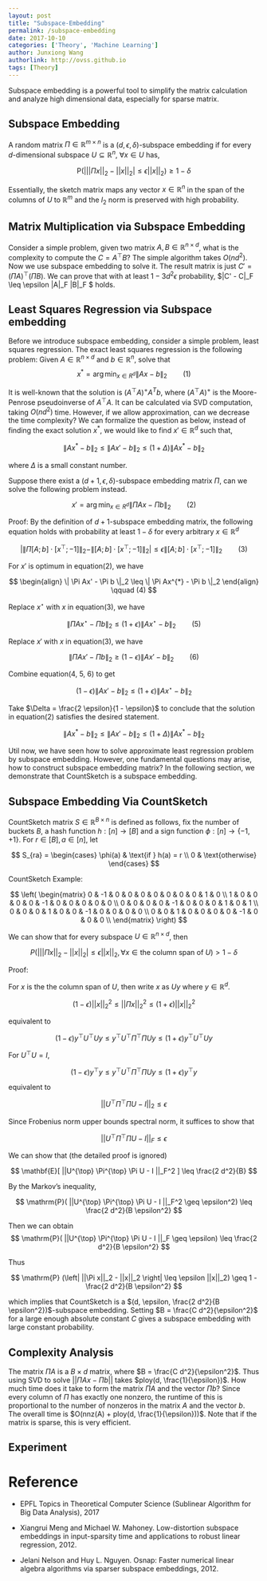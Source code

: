 ```yaml
---
layout: post
title: "Subspace-Embedding"
permalink: /subspace-embedding
date: 2017-10-10
categories: ['Theory', 'Machine Learning']
author: Junxiong Wang
authorlink: http://ovss.github.io
tags: [Theory]
---
```


Subspace embedding is a powerful tool to simplify the matrix calculation and analyze high dimensional data, especially for sparse matrix. 

## Subspace Embedding
A random matrix $\Pi \in \mathbb{R}^{m \times n}$ is a $(d, \epsilon, \delta)$-subspace embedding if for every $d$-dimensional subspace $U \subseteq \mathbb{R}^n$, $\forall x \in U$ has,

$$
\mathrm{P}(\left| ||\Pi x||_2 -  ||x||_2 \right| \leq \epsilon ||x||_2) \geq 1 - \delta
$$

Essentially, the sketch matrix maps any vector $x \in \mathbb{R}^n$ in the span of the columns of $U$ to $\mathbb{R}^m$ and the $l_2$ norm is preserved with high probability.

## Matrix Multiplication via Subspace Embedding
Consider a simple problem, given two matrix $A, B \in \mathbb{R}^{n \times d}$, what is the complexity to compute the  $C = A^{\top} B$? The simple algorithm takes $O(nd^2)$. Now we use subspace embedding to solve it. The result matrix is just $C' = (\Pi A)^{\top} (\Pi B)$. We can prove that with at least $1 - 3d^2 \epsilon$ probability, $\|C' - C\|_F \leq \epsilon \|A\|_F \|B\|_F $ holds. 

## Least Squares Regression via Subspace embedding

Before we introduce subspace embedding, consider a simple problem, least squares regression. The exact least squares regression is the following problem: Given $A \in \mathbb{R}^{n \times d}$ and $b \in \mathbb{R}^n$, solve that
$$
x^{*} = \arg \min_{x \in R^d } \| Ax - b  \|_2 \qquad (1)
$$

It is well-known that the solution is $(A^{\top}A)^{+} A^T b$, where $(A^{\top}A)^{+}$ is the Moore-Penrose pseudoinverse of $A^{\top}A$. It can be calculated via SVD computation, taking $O(n d^2)$ time. However, if we allow approximation, can we decrease the time complexity? We can formalize the question as below, instead of finding the exact solution $x^{*}$, we would like to find $x' \in \mathbb{R}^d$ such that,

$$
\| Ax^{*} - b  \|_2 \leq  \| Ax' - b  \|_2  \leq (1 + \Delta) \| Ax^{*} - b  \|_2
$$

where $\Delta$ is a small constant number.

Suppose there exist a $(d+1, \epsilon, \delta)$-subspace embedding matrix $\Pi$, can we solve the following problem instead.

$$
x' = \arg \min_{x \in R^d } \| \Pi Ax - \Pi b  \|_2 \qquad (2)
$$

Proof: By the definition of $d+1$-subspace embedding matrix, the following equation holds with probability at least $1 - \delta$ for every arbitrary $x \in \mathbb{R}^d$

$$
\left| \| \Pi [A;b] \cdot [x^{\top}; -1] \|_2 - \| [A;b] \cdot [x^{\top}; -1] \|_2 \right| \leq \epsilon \| [A;b] \cdot [x^{\top}; -1] \|_2 \qquad (3)
$$


For $x'$ is optimum in equation(2), we have

$$
\begin{align}
\| \Pi Ax' - \Pi b \|_2 \leq \| \Pi Ax^{*} - \Pi b \|_2 
\end{align} \qquad (4)
$$

Replace $x^{\star}$ with $x$ in equation(3), we have

$$
\| \Pi Ax^{\star} - \Pi b  \|_2 \leq (1 + \epsilon) \|Ax^{\star} - b \|_2 \qquad (5)
$$

Replace $x'$ with $x$ in equation(3), we have

$$
\| \Pi Ax' - \Pi b  \|_2 \geq (1 - \epsilon) \|Ax' - b \|_2 \qquad (6)
$$

Combine equation(4, 5, 6) to get

$$
(1 - \epsilon) \|Ax' - b \|_2 \leq (1 + \epsilon) \|Ax^{\star} - b \|_2
$$

Take $\Delta = \frac{2 \epsilon}{1 - \epsilon}$ to conclude that the solution in equation(2) satisfies the desired statement.

$$
\| Ax^{*} - b  \|_2 \leq  \| Ax' - b  \|_2  \leq (1 + \Delta) \| Ax^{*} - b  \|_2
$$

Util now, we have seen how to solve approximate least regression problem by subspace embedding. However, one fundamental questions may arise, how to construct subspace embedding matrix? In the following section, we demonstrate that CountSketch is a subspace embedding. 


## Subspace Embedding Via CountSketch
CountSketch matrix $S \in \mathbb{R}^{B \times n}$ is defined as follows, fix the number of buckets $B$, a hash function $h:[n] \rightarrow [B]$ and a sign function $\phi:[n] \rightarrow \{-1, +1\}$. For $r \in [B], a \in [n]$, let

$$
S_{ra} = \begin{cases}
				\phi(a) & \text{if } h(a) = r \\
				0 & \text{otherwise}
			\end{cases}
$$

CountSketch Example:

$$
\left(
\begin{matrix}
0 & -1 & 0 & 0 & 0 & 0 & 0 & 0 & 0 & 1 & 0 \\
1 & 0 & 0 & 0 & 0 & -1 & 0 & 0 & 0 & 0 & 0 \\
0 & 0 & 0 & 0 & -1 & 0 & 0 & 0 & 1 & 0 & 1 \\
0 & 0 & 0 & 1 & 0 & 0 & -1 & 0 & 0 & 0 & 0 \\
0 & 0 & 1 & 0 & 0 & 0 & 0 & -1 & 0 & 0 & 0 \\
\end{matrix}
\right)
$$

We can show that for every subspace $U \in \mathbb{R}^{n \times d}$, then

$$
P(\left| ||\Pi x||_2 -  ||x||_2 \right| \leq \epsilon ||x||_2, \forall x \in \text{the column span of }U) > 1 - \delta
$$

Proof:

For $x$ is the the column span of $U$, then write $x$ as $Uy$ where $y \in \mathbb{R}^d$.

$$
(1 - \epsilon)||x||_2^2 \leq ||\Pi x||_2^2 \leq (1+\epsilon)||x||_2^2
$$

equivalent to 

$$
(1 - \epsilon) y^{\top} U^{\top} U y \leq y^{\top} U^{\top} \Pi^{\top} \Pi U y \leq (1+\epsilon) y^{\top} U^{\top} U y 
$$

For $U^{\top} U = I$,

$$
(1 - \epsilon) y^{\top} y \leq y^{\top} U^{\top} \Pi^{\top} \Pi U y \leq (1+\epsilon) y^{\top} y 
$$

equivalent to 

$$
|| U^{\top} \Pi^{\top} \Pi U - I ||_2 \leq \epsilon
$$

Since Frobenius norm upper bounds spectral norm, it suffices to show that

$$
|| U^{\top} \Pi^{\top} \Pi U - I ||_F \leq \epsilon
$$

We can show that (the detailed proof is ignored)

$$
\mathbf{E}[ ||U^{\top} \Pi^{\top} \Pi U - I ||_F^2 ] \leq \frac{2 d^2}{B}
$$

By the Markov’s inequality,

$$
\mathrm{P}( ||U^{\top} \Pi^{\top} \Pi U - I ||_F^2 
\geq \epsilon^2) \leq \frac{2 d^2}{B \epsilon^2}
$$ 

Then we can obtain
$$
\mathrm{P}( ||U^{\top} \Pi^{\top} \Pi U - I ||_F 
\geq \epsilon) \leq \frac{2 d^2}{B \epsilon^2}
$$

Thus 

$$
\mathrm{P} (\left| ||\Pi x||_2 -  ||x||_2 \right| \leq \epsilon ||x||_2) \geq 1 -  \frac{2 d^2}{B \epsilon^2}
$$

which implies that CountSketch is a $(d, \epsilon, \frac{2 d^2}{B \epsilon^2})$-subspace embedding. Setting $B = \frac{C d^2}{\epsilon^2}$ for a large enough absolute constant $C$ gives a subspace embedding with large constant probability.

## Complexity Analysis
The matrix $\Pi A$ is a $B \times d$ matrix, where $B = \frac{C d^2}{\epsilon^2}$. Thus using SVD to solve $||\Pi A x - \Pi b||$ takes $ploy(d, \frac{1}{\epsilon})$. How much time does it take to form the matrix $\Pi A$ and the vector $\Pi b$? Since every column of $\Pi$ has exactly one nonzero, the runtime of this is proportional to the number of nonzeros in the matrix $A$ and the vector $b$. The overall time is $O(nnz(A) + ploy(d, \frac{1}{\epsilon}))$. Note that if the matrix is sparse, this is very efficient.

## Experiment


# Reference
- EPFL Topics in Theoretical Computer Science (Sublinear Algorithm for Big Data Analysis), 2017

- Xiangrui Meng and Michael W. Mahoney. Low-distortion subspace embeddings in input-sparsity
time and applications to robust linear regression, 2012.

- Jelani Nelson and Huy L. Nguyen. Osnap: Faster numerical linear algebra algorithms via sparser
subspace embeddings, 2012.

